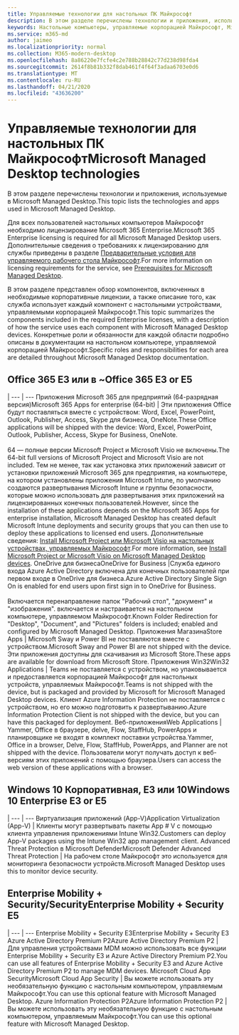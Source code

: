 ```yaml
---
title: Управляемые технологии для настольных ПК Майкрософт
description: В этом разделе перечислены технологии и приложения, используемые в Microsoft Managed Desktop.
keywords: Настольные компьютеры, управляемые корпорацией Майкрософт, Microsoft 365, служба, документация
ms.service: m365-md
author: jaimeo
ms.localizationpriority: normal
ms.collection: M365-modern-desktop
ms.openlocfilehash: 8a86220e7fcfe4c2e788b28842c77d238d98fda4
ms.sourcegitcommit: 2614f8b81b332f8dab461f4f64f3adaa6703e0d6
ms.translationtype: MT
ms.contentlocale: ru-RU
ms.lasthandoff: 04/21/2020
ms.locfileid: "43636200"
---
```

# <a name="microsoft-managed-desktop-technologies"></a><span data-ttu-id="39ca5-104">Управляемые технологии для настольных ПК Майкрософт</span><span class="sxs-lookup"><span data-stu-id="39ca5-104">Microsoft Managed Desktop technologies</span></span>

<span data-ttu-id="39ca5-105">В этом разделе перечислены технологии и приложения, используемые в Microsoft Managed Desktop.</span><span class="sxs-lookup"><span data-stu-id="39ca5-105">This topic lists the technologies and apps used in Microsoft Managed Desktop.</span></span>

<!-- Microsoft 365 E5; Device as a Service -->
<!-- in O365 table, standard suite, removed this sentence "Please see the Installation of Project/Visio 64bit Click to Run Addendum for important deployment instructions. -->

<span data-ttu-id="39ca5-106">Для всех пользователей настольных компьютеров Майкрософт необходимо лицензирование Microsoft 365 Enterprise.</span><span class="sxs-lookup"><span data-stu-id="39ca5-106">Microsoft 365 Enterprise licensing is required for all Microsoft Managed Desktop users.</span></span> <span data-ttu-id="39ca5-107">Дополнительные сведения о требованиях к лицензированию для службы приведены в разделе [Предварительные условия для управляемого рабочего стола Майкрософт](../get-ready/prerequisites.md).</span><span class="sxs-lookup"><span data-stu-id="39ca5-107">For more information on licensing requirements for the service, see [Prerequisites for Microsoft Managed Desktop](../get-ready/prerequisites.md).</span></span>

<span data-ttu-id="39ca5-108">В этом разделе представлен обзор компонентов, включенных в необходимые корпоративные лицензии, а также описание того, как служба использует каждый компонент с настольными устройствами, управляемыми корпорацией Майкрософт.</span><span class="sxs-lookup"><span data-stu-id="39ca5-108">This topic summarizes the components included in the required Enterprise licenses, with a description of how the service uses each component with Microsoft Managed Desktop devices.</span></span> <span data-ttu-id="39ca5-109">Конкретные роли и обязанности для каждой области подробно описаны в документации на настольном компьютере, управляемой корпорацией Майкрософт.</span><span class="sxs-lookup"><span data-stu-id="39ca5-109">Specific roles and responsibilities for each area are detailed throughout Microsoft Managed Desktop documentation.</span></span> 

## <a name="office-365-e3-or-e5"></a><span data-ttu-id="39ca5-110">Office 365 E3 или в ~</span><span class="sxs-lookup"><span data-stu-id="39ca5-110">Office 365 E3 or E5</span></span>
 |
 --- | ---
<span data-ttu-id="39ca5-111">Приложения Microsoft 365 для предприятий (64-разрядная версия)</span><span class="sxs-lookup"><span data-stu-id="39ca5-111">Microsoft 365 Apps for enterprise (64-bit)</span></span> | <span data-ttu-id="39ca5-112">Эти приложения Office будут поставляться вместе с устройством: Word, Excel, PowerPoint, Outlook, Publisher, Access, Skype для бизнеса, OneNote.</span><span class="sxs-lookup"><span data-stu-id="39ca5-112">These Office applications will be shipped with the device: Word, Excel, PowerPoint, Outlook, Publisher, Access, Skype for Business, OneNote.</span></span><br><br><span data-ttu-id="39ca5-113">64 — полные версии Microsoft Project и Microsoft Visio не включены.</span><span class="sxs-lookup"><span data-stu-id="39ca5-113">The 64-bit full versions of Microsoft Project and Microsoft Visio are not included.</span></span> <span data-ttu-id="39ca5-114">Тем не менее, так как установка этих приложений зависит от установки приложений Microsoft 365 для предприятия, на компьютере, на котором установлены приложения Microsoft Intune, по умолчанию создаются развертывания Microsoft Intune и группы безопасности, которые можно использовать для развертывания этих приложений на лицензированных конечных пользователей.</span><span class="sxs-lookup"><span data-stu-id="39ca5-114">However, since the installation of these applications depends on the Microsoft 365 Apps for enterprise installation, Microsoft Managed Desktop has created default Microsoft Intune deployments and security groups that you can then use to deploy these applications to licensed end users.</span></span> <span data-ttu-id="39ca5-115">Дополнительные сведения: [Install Microsoft Project или Microsoft Visio на настольных устройствах, управляемых Майкрософт](../get-started/project-visio.md).</span><span class="sxs-lookup"><span data-stu-id="39ca5-115">For more information, see [Install Microsoft Project or Microsoft Visio on Microsoft Managed Desktop devices](../get-started/project-visio.md).</span></span>
<span data-ttu-id="39ca5-116">OneDrive для бизнеса</span><span class="sxs-lookup"><span data-stu-id="39ca5-116">OneDrive for Business</span></span> |<span data-ttu-id="39ca5-117">Служба единого входа Azure Active Directory включена для конечных пользователей при первом входе в OneDrive для бизнеса.</span><span class="sxs-lookup"><span data-stu-id="39ca5-117">Azure Active Directory Single Sign On is enabled for end users upon first sign in to OneDrive for Business.</span></span><br><br><span data-ttu-id="39ca5-118">Включается перенаправление папок "Рабочий стол", "документ" и "изображения". включается и настраивается на настольном компьютере, управляемом Майкрософт.</span><span class="sxs-lookup"><span data-stu-id="39ca5-118">Known Folder Redirection for "Desktop", "Document", and "Pictures" folders is included; enabled and configured by Microsoft Managed Desktop.</span></span> 
<span data-ttu-id="39ca5-119">Приложения Магазина</span><span class="sxs-lookup"><span data-stu-id="39ca5-119">Store Apps</span></span> |    <span data-ttu-id="39ca5-120">Microsoft Sway и Power BI не поставляются вместе с устройством.</span><span class="sxs-lookup"><span data-stu-id="39ca5-120">Microsoft Sway and Power BI are not shipped with the device.</span></span> <span data-ttu-id="39ca5-121">Эти приложения доступны для скачивания из Microsoft Store.</span><span class="sxs-lookup"><span data-stu-id="39ca5-121">These apps are available for download from Microsoft Store.</span></span>
<span data-ttu-id="39ca5-122">Приложения Win32</span><span class="sxs-lookup"><span data-stu-id="39ca5-122">Win32 Applications</span></span> |    <span data-ttu-id="39ca5-123">Teams не поставляется с устройством, но упаковывается и предоставляется корпорацией Майкрософт для настольных устройств, управляемых Майкрософт.</span><span class="sxs-lookup"><span data-stu-id="39ca5-123">Teams is not shipped with the device, but is packaged and provided by Microsoft for Microsoft Managed Desktop devices.</span></span> <span data-ttu-id="39ca5-124">Клиент Azure Information Protection не поставляется с устройством, но его можно подготовить к развертыванию.</span><span class="sxs-lookup"><span data-stu-id="39ca5-124">Azure Information Protection Client is not shipped with the device, but you can have this packaged for deployment.</span></span> 
<span data-ttu-id="39ca5-125">Веб-приложения</span><span class="sxs-lookup"><span data-stu-id="39ca5-125">Web Applications</span></span> |  <span data-ttu-id="39ca5-126">Yammer, Office в браузере, delve, Flow, StaffHub, PowerApps и планировщике не входят в комплект поставки устройства.</span><span class="sxs-lookup"><span data-stu-id="39ca5-126">Yammer, Office in a browser, Delve, Flow, StaffHub, PowerApps, and Planner are not shipped with the device.</span></span> <span data-ttu-id="39ca5-127">Пользователи могут получать доступ к веб-версиям этих приложений с помощью браузера.</span><span class="sxs-lookup"><span data-stu-id="39ca5-127">Users can access the web version of these applications with a browser.</span></span>


## <a name="windows-10-enterprise-e3-or-e5"></a><span data-ttu-id="39ca5-128">Windows 10 Корпоративная, E3 или 10</span><span class="sxs-lookup"><span data-stu-id="39ca5-128">Windows 10 Enterprise E3 or E5</span></span>

 |
 --- | ---
<span data-ttu-id="39ca5-129">Виртуализация приложений (App-V)</span><span class="sxs-lookup"><span data-stu-id="39ca5-129">Application Virtualization (App-V)</span></span> |    <span data-ttu-id="39ca5-130">Клиенты могут развертывать пакеты App # V с помощью клиента управления приложениями Intune Win32.</span><span class="sxs-lookup"><span data-stu-id="39ca5-130">Customers can deploy App-V packages using the Intune Win32 app management client.</span></span>
<span data-ttu-id="39ca5-131">Advanced Threat Protection в Microsoft Defender</span><span class="sxs-lookup"><span data-stu-id="39ca5-131">Microsoft Defender Advanced Threat Protection</span></span> |  <span data-ttu-id="39ca5-132">На рабочем столе Майкрософт это используется для мониторинга безопасности устройств.</span><span class="sxs-lookup"><span data-stu-id="39ca5-132">Microsoft Managed Desktop uses this to monitor device security.</span></span> 

## <a name="enterprise-mobility--security-e5"></a><span data-ttu-id="39ca5-133">Enterprise Mobility + Security/Security</span><span class="sxs-lookup"><span data-stu-id="39ca5-133">Enterprise Mobility + Security E5</span></span>

 |
 --- | ---
<span data-ttu-id="39ca5-134">Enterprise Mobility + Security E3</span><span class="sxs-lookup"><span data-stu-id="39ca5-134">Enterprise Mobility + Security E3</span></span><br><span data-ttu-id="39ca5-135">Azure Active Directory Premium P2</span><span class="sxs-lookup"><span data-stu-id="39ca5-135">Azure Active Directory Premium P2</span></span> |    <span data-ttu-id="39ca5-136">Для управления устройствами MDM можно использовать все функции Enterprise Mobility + Security E3 и Azure Active Directory Premium P2.</span><span class="sxs-lookup"><span data-stu-id="39ca5-136">You can use all features of Enterprise Mobility + Security E3 and Azure Active Directory Premium P2 to manage MDM devices.</span></span>
<span data-ttu-id="39ca5-137">Microsoft Cloud App Security</span><span class="sxs-lookup"><span data-stu-id="39ca5-137">Microsoft Cloud App Security</span></span> |  <span data-ttu-id="39ca5-138">Вы можете использовать эту необязательную функцию с настольным компьютером, управляемым Майкрософт.</span><span class="sxs-lookup"><span data-stu-id="39ca5-138">You can use this optional feature with Microsoft Managed Desktop.</span></span>
<span data-ttu-id="39ca5-139">Azure Information Protection P2</span><span class="sxs-lookup"><span data-stu-id="39ca5-139">Azure Information Protection P2</span></span>  | <span data-ttu-id="39ca5-140">Вы можете использовать эту необязательную функцию с настольным компьютером, управляемым Майкрософт.</span><span class="sxs-lookup"><span data-stu-id="39ca5-140">You can use this optional feature with Microsoft Managed Desktop.</span></span>
